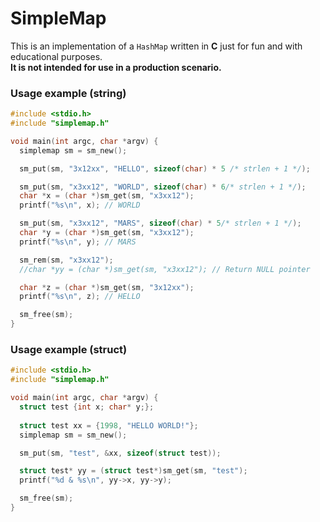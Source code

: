 # SimpleMap
This is an implementation of a `HashMap` written in **C** just for fun and with educational purposes.  
**It is not intended for use in a production scenario.**

### Usage example (string)
```c
#include <stdio.h>
#include "simplemap.h"

void main(int argc, char *argv) {
  simplemap sm = sm_new();

  sm_put(sm, "3x12xx", "HELLO", sizeof(char) * 5 /* strlen + 1 */);

  sm_put(sm, "x3xx12", "WORLD", sizeof(char) * 6/* strlen + 1 */);
  char *x = (char *)sm_get(sm, "x3xx12");
  printf("%s\n", x); // WORLD

  sm_put(sm, "x3xx12", "MARS", sizeof(char) * 5/* strlen + 1 */);
  char *y = (char *)sm_get(sm, "x3xx12");
  printf("%s\n", y); // MARS

  sm_rem(sm, "x3xx12");
  //char *yy = (char *)sm_get(sm, "x3xx12"); // Return NULL pointer

  char *z = (char *)sm_get(sm, "3x12xx");
  printf("%s\n", z); // HELLO

  sm_free(sm);
}
```

### Usage example (struct)
```c
#include <stdio.h>
#include "simplemap.h"

void main(int argc, char *argv) {
  struct test {int x; char* y;};
  
  struct test xx = {1998, "HELLO WORLD!"};
  simplemap sm = sm_new();

  sm_put(sm, "test", &xx, sizeof(struct test));

  struct test* yy = (struct test*)sm_get(sm, "test");
  printf("%d & %s\n", yy->x, yy->y);

  sm_free(sm);
}
```

